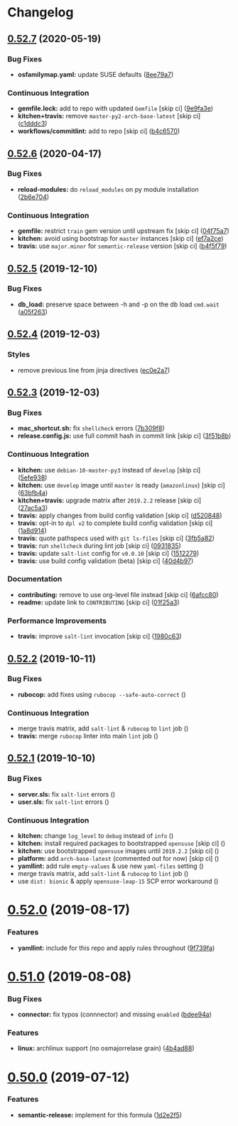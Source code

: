 # Changelog

## [0.52.7](https://github.com/saltstack-formulas/mysql-formula/compare/v0.52.6...v0.52.7) (2020-05-19)


### Bug Fixes

* **osfamilymap.yaml:** update SUSE defaults ([8ee79a7](https://github.com/saltstack-formulas/mysql-formula/commit/8ee79a7bb03488e4c3632a1dcfe143696a11aad5))


### Continuous Integration

* **gemfile.lock:** add to repo with updated `Gemfile` [skip ci] ([9e9fa3e](https://github.com/saltstack-formulas/mysql-formula/commit/9e9fa3e3d15e25ad22f75eae61af4883c79b7c0f))
* **kitchen+travis:** remove `master-py2-arch-base-latest` [skip ci] ([c1dddc3](https://github.com/saltstack-formulas/mysql-formula/commit/c1dddc3a8d561847094bbe23fe2c764c8fdf79de))
* **workflows/commitlint:** add to repo [skip ci] ([b4c6570](https://github.com/saltstack-formulas/mysql-formula/commit/b4c65702b91e8813741bf72008e41d1d8dfc735d))

## [0.52.6](https://github.com/saltstack-formulas/mysql-formula/compare/v0.52.5...v0.52.6) (2020-04-17)


### Bug Fixes

* **reload-modules:** do `reload_modules` on py module installation ([2b6e704](https://github.com/saltstack-formulas/mysql-formula/commit/2b6e704c96d0373aadb56f90d758c960f538abdb))


### Continuous Integration

* **gemfile:** restrict `train` gem version until upstream fix [skip ci] ([04f75a7](https://github.com/saltstack-formulas/mysql-formula/commit/04f75a7a3b43de9425a8f36dc202b7ecf0c4f856))
* **kitchen:** avoid using bootstrap for `master` instances [skip ci] ([ef7a2ce](https://github.com/saltstack-formulas/mysql-formula/commit/ef7a2ce2d857dd271ec0704ab951c8337cb6b64e))
* **travis:** use `major.minor` for `semantic-release` version [skip ci] ([b4f5f79](https://github.com/saltstack-formulas/mysql-formula/commit/b4f5f79781631d7d31061b880df3066ac5bc5860))

## [0.52.5](https://github.com/saltstack-formulas/mysql-formula/compare/v0.52.4...v0.52.5) (2019-12-10)


### Bug Fixes

* **db_load:** preserve space between -h and -p on the db load `cmd.wait` ([a05f263](https://github.com/saltstack-formulas/mysql-formula/commit/a05f263f4b9eac52a5854fd57a6a24f997ccb291))

## [0.52.4](https://github.com/saltstack-formulas/mysql-formula/compare/v0.52.3...v0.52.4) (2019-12-03)


### Styles

* remove previous line from jinja directives ([ec0e2a7](https://github.com/saltstack-formulas/mysql-formula/commit/ec0e2a765a587d0df94b0afb9f7a4ef78a5319ab))

## [0.52.3](https://github.com/saltstack-formulas/mysql-formula/compare/v0.52.2...v0.52.3) (2019-12-03)


### Bug Fixes

* **mac_shortcut.sh:** fix `shellcheck` errors ([7b309f8](https://github.com/saltstack-formulas/mysql-formula/commit/7b309f8da272ebdcb36dbfa7619a0fc9872a79a7))
* **release.config.js:** use full commit hash in commit link [skip ci] ([3f51b8b](https://github.com/saltstack-formulas/mysql-formula/commit/3f51b8bbc231a7455e6763b415221abff636d8a2))


### Continuous Integration

* **kitchen:** use `debian-10-master-py3` instead of `develop` [skip ci] ([5efe938](https://github.com/saltstack-formulas/mysql-formula/commit/5efe9387fde63e0c09d99d5771f3b623fb934242))
* **kitchen:** use `develop` image until `master` is ready (`amazonlinux`) [skip ci] ([63bfb4a](https://github.com/saltstack-formulas/mysql-formula/commit/63bfb4a0f25b62bdc45c1738d438ce5ec64f2183))
* **kitchen+travis:** upgrade matrix after `2019.2.2` release [skip ci] ([27ac5a3](https://github.com/saltstack-formulas/mysql-formula/commit/27ac5a3f684325a8e15736bb85d4774807061534))
* **travis:** apply changes from build config validation [skip ci] ([d520848](https://github.com/saltstack-formulas/mysql-formula/commit/d520848c815a9c2815ee3f1943e3e3962a26c7cf))
* **travis:** opt-in to `dpl v2` to complete build config validation [skip ci] ([1a8d914](https://github.com/saltstack-formulas/mysql-formula/commit/1a8d914fbd5e43f78ee2334b9c5ccd51ee65ad57))
* **travis:** quote pathspecs used with `git ls-files` [skip ci] ([3fb5a82](https://github.com/saltstack-formulas/mysql-formula/commit/3fb5a82de66dda9a05decc5ee7263729ef913533))
* **travis:** run `shellcheck` during lint job [skip ci] ([0931835](https://github.com/saltstack-formulas/mysql-formula/commit/0931835f1cfc77022a43242bd3ab04cbed2a3a02))
* **travis:** update `salt-lint` config for `v0.0.10` [skip ci] ([1512279](https://github.com/saltstack-formulas/mysql-formula/commit/1512279c2eac26638720461cc7e847d93d2c77d6))
* **travis:** use build config validation (beta) [skip ci] ([40d4b97](https://github.com/saltstack-formulas/mysql-formula/commit/40d4b9763f252f5811d31b2b2df156260bde2b6d))


### Documentation

* **contributing:** remove to use org-level file instead [skip ci] ([6afcc80](https://github.com/saltstack-formulas/mysql-formula/commit/6afcc80396dc4ec2044d8611f18a6ed9075c6a52))
* **readme:** update link to `CONTRIBUTING` [skip ci] ([01f25a3](https://github.com/saltstack-formulas/mysql-formula/commit/01f25a3ebfbf59d1db2bec73bc5fef9d8bcafd7e))


### Performance Improvements

* **travis:** improve `salt-lint` invocation [skip ci] ([1980c63](https://github.com/saltstack-formulas/mysql-formula/commit/1980c634b9021c7d29be914bd2a63ddf3c31c8ad))

## [0.52.2](https://github.com/saltstack-formulas/mysql-formula/compare/v0.52.1...v0.52.2) (2019-10-11)


### Bug Fixes

* **rubocop:** add fixes using `rubocop --safe-auto-correct` ([](https://github.com/saltstack-formulas/mysql-formula/commit/fca3b04))


### Continuous Integration

* merge travis matrix, add `salt-lint` & `rubocop` to `lint` job ([](https://github.com/saltstack-formulas/mysql-formula/commit/b2b8863))
* **travis:** merge `rubocop` linter into main `lint` job ([](https://github.com/saltstack-formulas/mysql-formula/commit/26dc562))

## [0.52.1](https://github.com/saltstack-formulas/mysql-formula/compare/v0.52.0...v0.52.1) (2019-10-10)


### Bug Fixes

* **server.sls:** fix `salt-lint` errors ([](https://github.com/saltstack-formulas/mysql-formula/commit/764dd0c))
* **user.sls:** fix `salt-lint` errors ([](https://github.com/saltstack-formulas/mysql-formula/commit/a014e55))


### Continuous Integration

* **kitchen:** change `log_level` to `debug` instead of `info` ([](https://github.com/saltstack-formulas/mysql-formula/commit/75fd8dc))
* **kitchen:** install required packages to bootstrapped `opensuse` [skip ci] ([](https://github.com/saltstack-formulas/mysql-formula/commit/8b89ebc))
* **kitchen:** use bootstrapped `opensuse` images until `2019.2.2` [skip ci] ([](https://github.com/saltstack-formulas/mysql-formula/commit/4bdaab7))
* **platform:** add `arch-base-latest` (commented out for now) [skip ci] ([](https://github.com/saltstack-formulas/mysql-formula/commit/5c20c9b))
* **yamllint:** add rule `empty-values` & use new `yaml-files` setting ([](https://github.com/saltstack-formulas/mysql-formula/commit/2322ff6))
* merge travis matrix, add `salt-lint` & `rubocop` to `lint` job ([](https://github.com/saltstack-formulas/mysql-formula/commit/00494d5))
* use `dist: bionic` & apply `opensuse-leap-15` SCP error workaround ([](https://github.com/saltstack-formulas/mysql-formula/commit/05b1cef))

# [0.52.0](https://github.com/saltstack-formulas/mysql-formula/compare/v0.51.0...v0.52.0) (2019-08-17)


### Features

* **yamllint:** include for this repo and apply rules throughout ([9f739fa](https://github.com/saltstack-formulas/mysql-formula/commit/9f739fa))

# [0.51.0](https://github.com/saltstack-formulas/mysql-formula/compare/v0.50.0...v0.51.0) (2019-08-08)


### Bug Fixes

* **connector:** fix typos (connnector) and missing `enabled` ([bdee94a](https://github.com/saltstack-formulas/mysql-formula/commit/bdee94a))


### Features

* **linux:** archlinux support (no osmajorrelase grain) ([4b4ad88](https://github.com/saltstack-formulas/mysql-formula/commit/4b4ad88))

# [0.50.0](https://github.com/saltstack-formulas/mysql-formula/compare/v0.49.0...v0.50.0) (2019-07-12)


### Features

* **semantic-release:** implement for this formula ([1d2e2f5](https://github.com/saltstack-formulas/mysql-formula/commit/1d2e2f5))
